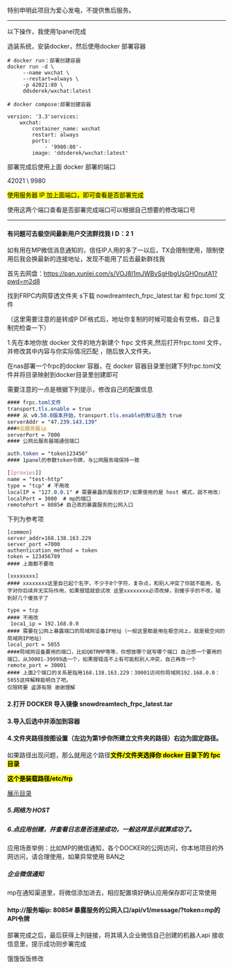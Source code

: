 特别申明此项⽬为爱心发电，不提供售后服务。

* * *

以下操作，我使用1panel完成

选装系统，安装docker，然后使用docker 部署容器
~~~
# docker run：部署创建容器
docker run -d \
     --name wxchat \
     --restart=always \
     -p 42021:80 \
     ddsderek/wxchat:latest

# docker compose:部署创建容器

version: '3.3'services:
    wxchat:
        container_name: wxchat
        restart: always
        ports:
            - '9980:80'-
        image: 'ddsderek/wxchat:latest'
~~~
部署完成后使用上面 docker 部署的端口     

42021 \ 9980

<mark>使用服务器 IP 加上面端口，即可查看是否部署完成</mark>

使用这两个端口查看是否部署完成端口可以根据自己想要的修改端口号

* * *

#### 有问题可去极空间最新⽤户交流群找我 I D：2 1

如有用在MP微信消息通知的，信任IP人用的多了一以后，TX会限制使用，限制使用后我会换最新的连接地址，发现不能用了后去最新群找我

首先去网盘：https://pan.xunlei.com/s/VOJ8I1mJWBvSgHbgUsGHOnutA1?pwd=m2d8

找到FRPC内⽹穿透⽂件夹 s下载 nowdreamtech_frpc_latest.tar 和 frpc.toml 文件

（这⾥需要注意的是转成P DF格式后，地址你复制的时候可能会有空格，⾃⼰复制完检查⼀下）

1.先在本地你放 docker 文件的地方新建个 frpc 文件夹,然后打开frpc.toml 文件，并修改其中内容与你实际情况匹配 ，随后放⼊⽂件夹。

在nas部署一个frpc的docker 容器，在 docker 容器目录里创建下列frpc.toml文件并将目录映射到docker目录里创建即可

需要注意的一点是根据下列提示，修改自己的配置信息
~~~css
#### frpc.toml文件
transport.tls.enable = true 
#### 从 v0.50.0版本开始，transport.tls.enable的默认值为 true
serverAddr = "47.239.143.139" 
####云服务器ip
serverPort = 7000 
#### 公网云服务器端通信端口

auth.token = "token123456" 
#### 1panel的参数token令牌，与公网服务端保持一致

[[proxies]]
name = "test-http"
type = "tcp" # 不用改
localIP = "127.0.0.1" # 需要暴露的服务的IP(如果使用的是 host 模式，就不用改)
localPort = 3000  # mp的端口
remotePort = 8085# 自己改的暴露服务的公网入口
~~~
下列为参考项
~~~
[common]
server_addr=168.138.163.229
server_port =7000
authentication_method = token
token = 123456789
#### 上面都不要改 

[xxxxxxxx]
#### xxxxxxxx这里自已起个名字，不少于8个字符，复杂点，和别人冲突了你就不能用，名字对你后续并无实际作用，如果报错就尝试改 这里xxxxxxxx必须改掉，别傻乎乎的不改，碰到好几个傻孩子了

type = tcp
#### 不用改
 1oca1_ip = 192.168.0.0
#### 需要在公网上暴露端口的局域网设备IP地址（一般这里都是用在极空间上，就是极空间的局域网IP地址） 
local_port = 5055 
####局域网设备要用的端口，比如QBTRMP等等，你想放哪个就写哪个端口 自己想一个要用的端口，从30001-39999选一个，如果报错连不上有可能和别人冲突，自己再改一个 
remote_port = 30001 
#### 上面2个端口的关系是指用168.138.163.229：30001访间你局域网192.168.0.0：5055这样解释能明白了吧。
仅限转要 盗源有限 谢谢理解
~~~

#### 2.打开 DOCKER 导入镜像 snowdreamtech_frpc_latest.tar
#### 3.导入后选中并添加到容器
#### 4.文件夹路径按图设置（左边为第1步你所建立文件夹的路径）右边为固定路径。

如果路径出现问题，那么就用这个路径<mark>**文件/文件夹选择你 docker 目录下的 fpc 目录**</mark>

<mark>**这个是装载路径/etc/frp**</mark>


[展示目录](https://pic2.ziyuan.wang/user/0w0/2025/02/Snipaste_2025-02-27_13-49-21_74eb9df9c57eb.png)


##### 5.网络为 HOST
##### 6.点应用创建，并查看日志是否连接成功，一般这样显示就算成功了。
应⽤场景举例：⽐如MP的微信通知，各个DOCKER的公⽹访问，你本地项⽬的外⽹访问，请合理使⽤，如果异常使⽤ BAN之

##### **企业微信通知**

mp在通知渠道里，将微信添加进去，相应配置填好确认应用保存即可正常使用

#### http://服务端ip: 8085# 暴露服务的公网入口/api/v1/message/?token=mp的API令牌

部署完成之后，最后获得上列链接，将其填入企业微信自己创建的机器人api 接收信息里，提示成功则步署完成 

饿饿饭饭修改











